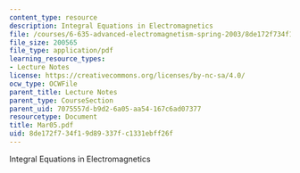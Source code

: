 ```yaml
---
content_type: resource
description: Integral Equations in Electromagnetics
file: /courses/6-635-advanced-electromagnetism-spring-2003/8de172f734f19d89337fc1331ebff26f_Mar05.pdf
file_size: 200565
file_type: application/pdf
learning_resource_types:
- Lecture Notes
license: https://creativecommons.org/licenses/by-nc-sa/4.0/
ocw_type: OCWFile
parent_title: Lecture Notes
parent_type: CourseSection
parent_uid: 7075557d-b9d2-6a05-aa54-167c6ad07377
resourcetype: Document
title: Mar05.pdf
uid: 8de172f7-34f1-9d89-337f-c1331ebff26f
---
```

Integral Equations in Electromagnetics